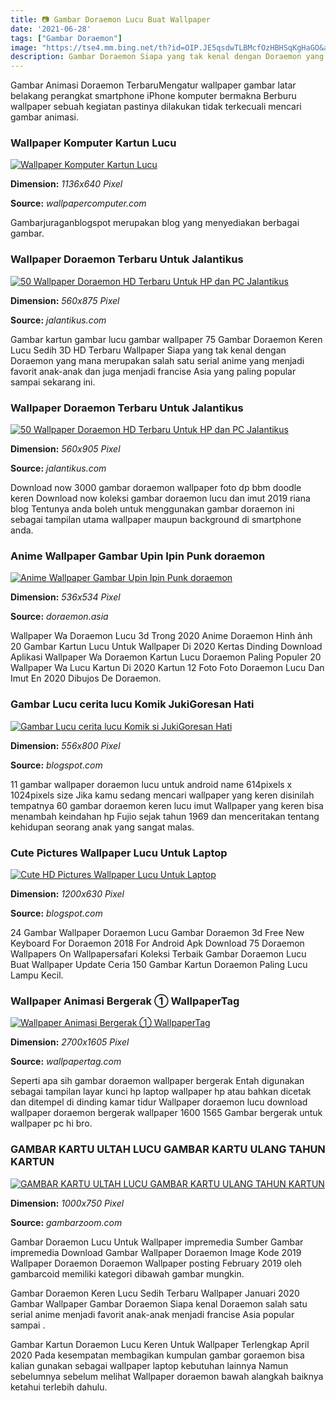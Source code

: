 ```yaml
---
title: 📷 Gambar Doraemon Lucu Buat Wallpaper
date: '2021-06-28'
tags: ["Gambar Doraemon"]
image: "https://tse4.mm.bing.net/th?id=OIP.JE5qsdwTLBMcfOzHBHSqKgHaGO&amp;pid=15.1"
description: Gambar Doraemon Siapa yang tak kenal dengan Doraemon yang mana merupakan salah satu serial anime yang menjadi favorit anak anak dan juga menjadi francise Asi
---
```




Gambar Animasi Doraemon TerbaruMengatur wallpaper gambar latar belakang perangkat smartphone iPhone komputer bermakna Berburu wallpaper sebuah kegiatan pastinya dilakukan tidak terkecuali mencari gambar animasi.



### Wallpaper Komputer Kartun Lucu

[![Wallpaper Komputer Kartun Lucu](https://i.pinimg.com/originals/43/12/28/431228fc42c4af6e0f96ddbcb9d83bfb.jpg)](https://i.pinimg.com/originals/43/12/28/431228fc42c4af6e0f96ddbcb9d83bfb.jpg)


**Dimension:** _1136x640 Pixel_ 

**Source:** _wallpapercomputer.com_ 


Gambarjuraganblogspot merupakan blog yang menyediakan berbagai gambar.


### Wallpaper Doraemon Terbaru Untuk Jalantikus

[![50 Wallpaper Doraemon HD Terbaru Untuk HP dan PC  Jalantikus](https://assets.jalantikus.com/assets/cache/560/875/userfiles/2020/04/27/wallpaper-doraemon-03-7671e.jpg)](https://assets.jalantikus.com/assets/cache/560/875/userfiles/2020/04/27/wallpaper-doraemon-03-7671e.jpg)


**Dimension:** _560x875 Pixel_ 

**Source:** _jalantikus.com_ 


Gambar kartun gambar lucu gambar wallpaper 75 Gambar Doraemon Keren Lucu Sedih 3D HD Terbaru Wallpaper Siapa yang tak kenal dengan Doraemon yang mana merupakan salah satu serial anime yang menjadi favorit anak-anak dan juga menjadi francise Asia yang paling popular sampai sekarang ini.


### Wallpaper Doraemon Terbaru Untuk Jalantikus

[![50 Wallpaper Doraemon HD Terbaru Untuk HP dan PC  Jalantikus](https://assets.jalantikus.com/assets/cache/560/905/userfiles/2020/04/27/wallpaper-doraemon-lucu-25-2774b.jpg)](https://assets.jalantikus.com/assets/cache/560/905/userfiles/2020/04/27/wallpaper-doraemon-lucu-25-2774b.jpg)


**Dimension:** _560x905 Pixel_ 

**Source:** _jalantikus.com_ 


Download now 3000 gambar doraemon wallpaper foto dp bbm doodle keren Download now koleksi gambar doraemon lucu dan imut 2019 riana blog Tentunya anda boleh untuk menggunakan gambar doraemon ini sebagai tampilan utama wallpaper maupun background di smartphone anda.


### Anime Wallpaper Gambar Upin Ipin Punk doraemon

[![Anime Wallpaper Gambar Upin Ipin Punk  doraemon](https://lh3.googleusercontent.com/proxy/9vB_hyPDrwol9N0dI9q0r6PwXpka18RBfkNl-aQ16kowwWOlKLtzlnlo0WzRZpvyoyBYqRaRFwiAuH_2KcLWBNDDL4bBpoRnsO4iO4G4EdZl7-63OoyI2GB11xOurX-ix-FMt0N8_3fZUkv9b9IYXvQl9lYC2p_ecibgbJ26gaylFCGHWw1xcfE=w1200-h630-p-k-no-nu)](https://lh3.googleusercontent.com/proxy/9vB_hyPDrwol9N0dI9q0r6PwXpka18RBfkNl-aQ16kowwWOlKLtzlnlo0WzRZpvyoyBYqRaRFwiAuH_2KcLWBNDDL4bBpoRnsO4iO4G4EdZl7-63OoyI2GB11xOurX-ix-FMt0N8_3fZUkv9b9IYXvQl9lYC2p_ecibgbJ26gaylFCGHWw1xcfE=w1200-h630-p-k-no-nu)


**Dimension:** _536x534 Pixel_ 

**Source:** _doraemon.asia_ 


Wallpaper Wa Doraemon Lucu 3d Trong 2020 Anime Doraemon Hinh ảnh 20 Gambar Kartun Lucu Untuk Wallpaper Di 2020 Kertas Dinding Download Aplikasi Wallpaper Wa Doraemon Kartun Lucu Doraemon Paling Populer 20 Wallpaper Wa Lucu Kartun Di 2020 Kartun 12 Foto Foto Doraemon Lucu Dan Imut En 2020 Dibujos De Doraemon.


### Gambar Lucu cerita lucu Komik JukiGoresan Hati

[![Gambar Lucu cerita lucu Komik si JukiGoresan Hati](http://2.bp.blogspot.com/-VIOUcM6lWCc/UFPrTiWo2HI/AAAAAAAAOLE/73Pb7hb1Ews/s1600/komik-sijuki-015.jpg)](http://2.bp.blogspot.com/-VIOUcM6lWCc/UFPrTiWo2HI/AAAAAAAAOLE/73Pb7hb1Ews/s1600/komik-sijuki-015.jpg)


**Dimension:** _556x800 Pixel_ 

**Source:** _blogspot.com_ 


11 gambar wallpaper doraemon lucu untuk android name 614pixels x 1024pixels size Jika kamu sedang mencari wallpaper yang keren disinilah tempatnya 60 gambar doraemon keren lucu imut Wallpaper yang keren bisa menambah keindahan hp Fujio sejak tahun 1969 dan menceritakan tentang kehidupan seorang anak yang sangat malas.


### Cute Pictures Wallpaper Lucu Untuk Laptop

[![Cute HD Pictures Wallpaper Lucu Untuk Laptop](http://4.bp.blogspot.com/-NbTy9i25nBY/Tvp4nLBk7eI/AAAAAAAAAqM/LMmOXTquP0Q/w1200-h630-p-k-no-nu/samson.jpg)](http://4.bp.blogspot.com/-NbTy9i25nBY/Tvp4nLBk7eI/AAAAAAAAAqM/LMmOXTquP0Q/w1200-h630-p-k-no-nu/samson.jpg)


**Dimension:** _1200x630 Pixel_ 

**Source:** _blogspot.com_ 


24 Gambar Wallpaper Doraemon Lucu Gambar Doraemon 3d Free New Keyboard For Doraemon 2018 For Android Apk Download 75 Doraemon Wallpapers On Wallpapersafari Koleksi Terbaik Gambar Doraemon Lucu Buat Wallpaper Update Ceria 150 Gambar Kartun Doraemon Paling Lucu Lampu Kecil.


### Wallpaper Animasi Bergerak ① WallpaperTag

[![Wallpaper Animasi Bergerak ① WallpaperTag](https://wallpapertag.com/wallpaper/full/c/8/d/812112-cool-wallpaper-animasi-bergerak-2700x1605-for-iphone.jpg)](https://wallpapertag.com/wallpaper/full/c/8/d/812112-cool-wallpaper-animasi-bergerak-2700x1605-for-iphone.jpg)


**Dimension:** _2700x1605 Pixel_ 

**Source:** _wallpapertag.com_ 


Seperti apa sih gambar doraemon wallpaper bergerak Entah digunakan sebagai tampilan layar kunci hp laptop wallpaper hp atau bahkan dicetak dan ditempel di dinding kamar tidur Wallpaper doraemon lucu download wallpaper doraemon bergerak wallpaper 1600 1565 Gambar bergerak untuk wallpaper pc hi bro.


### GAMBAR KARTU ULTAH LUCU GAMBAR KARTU ULANG TAHUN KARTUN 

[![GAMBAR KARTU ULTAH LUCU  GAMBAR KARTU ULANG TAHUN KARTUN ](http://3.bp.blogspot.com/-sUvyAad4f4w/U99iYZCkQ5I/AAAAAAAABJQ/1OMKu3qOvSw/s1600/Gambar+Kartu+Ultah+Lucu+Terbaru+Vector+Kartun.jpg)](http://3.bp.blogspot.com/-sUvyAad4f4w/U99iYZCkQ5I/AAAAAAAABJQ/1OMKu3qOvSw/s1600/Gambar+Kartu+Ultah+Lucu+Terbaru+Vector+Kartun.jpg)


**Dimension:** _1000x750 Pixel_ 

**Source:** _gambarzoom.com_ 



Gambar Doraemon Lucu Untuk Wallpaper impremedia Sumber Gambar impremedia Download Gambar Wallpaper Doraemon Image Kode 2019 Wallpaper Doraemon Doraemon Wallpaper posting February 2019 oleh gambarcoid memiliki kategori dibawah gambar mungkin.


Gambar Doraemon Keren Lucu Sedih Terbaru Wallpaper Januari 2020 Gambar Wallpaper Gambar Doraemon Siapa kenal Doraemon salah satu serial anime menjadi favorit anak-anak menjadi francise Asia popular sampai .


Gambar Kartun Doraemon Lucu Keren Untuk Wallpaper Terlengkap April 2020 Pada kesempatan membagikan kumpulan gambar goraemon bisa kalian gunakan sebagai wallpaper laptop kebutuhan lainnya Namun sebelumnya sebelum melihat Wallpaper doraemon bawah alangkah baiknya ketahui terlebih dahulu.




